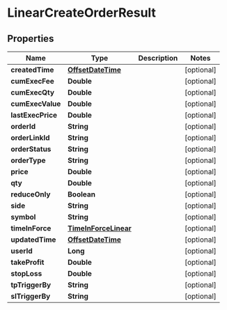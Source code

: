 # LinearCreateOrderResult

## Properties
Name | Type | Description | Notes
------------ | ------------- | ------------- | -------------
**createdTime** | [**OffsetDateTime**](OffsetDateTime.md) |  |  [optional]
**cumExecFee** | **Double** |  |  [optional]
**cumExecQty** | **Double** |  |  [optional]
**cumExecValue** | **Double** |  |  [optional]
**lastExecPrice** | **Double** |  |  [optional]
**orderId** | **String** |  |  [optional]
**orderLinkId** | **String** |  |  [optional]
**orderStatus** | **String** |  |  [optional]
**orderType** | **String** |  |  [optional]
**price** | **Double** |  |  [optional]
**qty** | **Double** |  |  [optional]
**reduceOnly** | **Boolean** |  |  [optional]
**side** | **String** |  |  [optional]
**symbol** | **String** |  |  [optional]
**timeInForce** | [**TimeInForceLinear**](TimeInForceLinear.md) |  |  [optional]
**updatedTime** | [**OffsetDateTime**](OffsetDateTime.md) |  |  [optional]
**userId** | **Long** |  |  [optional]
**takeProfit** | **Double** |  |  [optional]
**stopLoss** | **Double** |  |  [optional]
**tpTriggerBy** | **String** |  |  [optional]
**slTriggerBy** | **String** |  |  [optional]
